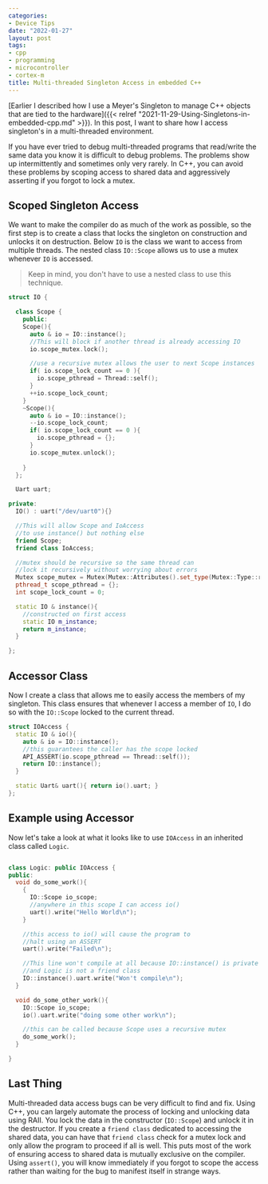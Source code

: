 ```yaml
---
categories:
- Device Tips
date: "2022-01-27"
layout: post
tags:
- cpp
- programming
- microcontroller
- cortex-m
title: Multi-threaded Singleton Access in embedded C++
---
```



[Earlier I described how I use a Meyer's Singleton to manage C++ objects that are tied to the hardware]({{< relref "2021-11-29-Using-Singletons-in-embedded-cpp.md" >}}). In this post, I want to share how I access singleton's in a multi-threaded environment.

If you have ever tried to debug multi-threaded programs that read/write the same data you know it is difficult to debug problems. The problems show up intermittently and sometimes only very rarely. In C++, you can avoid these problems by scoping access to shared data and aggressively asserting if you forgot to lock a mutex.

## Scoped Singleton Access

We want to make the compiler do as much of the work as possible, so the first step is to create a class that locks the singleton on construction and unlocks it on destruction. Below `IO` is the class we want to access from multiple threads. The nested class `IO::Scope` allows us to use a mutex
whenever `IO` is accessed. 

> Keep in mind, you don't have to use a nested class to use this technique.

```cpp
struct IO {

  class Scope {
    public:
    Scope(){
      auto & io = IO::instance();
      //This will block if another thread is already accessing IO
      io.scope_mutex.lock();

      //use a recursive mutex allows the user to next Scope instances
      if( io.scope_lock_count == 0 ){
        io.scope_pthread = Thread::self();
      }
      ++io.scope_lock_count;
    }
    ~Scope(){
      auto & io = IO::instance();
      --io.scope_lock_count;
      if( io.scope_lock_count == 0 ){
        io.scope_pthread = {};
      }
      io.scope_mutex.unlock();
      
    }
  };

  Uart uart;

private:
  IO() : uart("/dev/uart0"){}

  //This will allow Scope and IoAccess
  //to use instance() but nothing else
  friend Scope;
  friend class IoAccess;

  //mutex should be recursive so the same thread can
  //lock it recursively without worrying about errors
  Mutex scope_mutex = Mutex(Mutex::Attributes().set_type(Mutex::Type::recursive));
  pthread_t scope_pthread = {};
  int scope_lock_count = 0;

  static IO & instance(){
    //constructed on first access
    static IO m_instance;
    return m_instance;
  }

};
```

## Accessor Class

Now I create a class that allows me to easily access the members of my singleton. This class ensures that whenever I access a member of `IO`, I do so with the `IO::Scope` locked to the current thread.

```cpp
struct IOAccess {
  static IO & io(){
    auto & io = IO::instance();
    //this guarantees the caller has the scope locked
    API_ASSERT(io.scope_pthread == Thread::self());
    return IO::instance();
  }

  static Uart& uart(){ return io().uart; }
};
```

## Example using Accessor

Now let's take a look at what it looks like to use `IOAccess` in an inherited class called `Logic`.

```cpp

class Logic: public IOAccess {
public:
  void do_some_work(){
    {
      IO::Scope io_scope;
      //anywhere in this scope I can access io()
      uart().write("Hello World\n");
    }

    //this access to io() will cause the program to
    //halt using an ASSERT
    uart().write("Failed\n");

    //This line won't compile at all because IO::instance() is private
    //and Logic is not a friend class
    IO::instance().uart.write("Won't compile\n");
  }

  void do_some_other_work(){
    IO::Scope io_scope;
    io().uart.write("doing some other work\n");

    //this can be called because Scope uses a recursive mutex
    do_some_work(); 
  }

}
```

## Last Thing

Multi-threaded data access bugs can be very difficult to find and fix. Using C++, you can largely automate the process of locking and unlocking data using RAII. You lock the data in the constructor (`IO::Scope`) and unlock it in the destructor. If you create a `friend class` dedicated to accessing the shared data, you can have that `friend class` check for a mutex lock and only allow the program to proceed if all is well. This puts most of the work of ensuring access to shared data is mutually exclusive on the compiler. Using `assert()`, you will know immediately if you forgot to scope the access rather than waiting for the bug to manifest itself in strange ways.